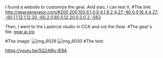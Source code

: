 I found a website to customize the gear. And slao, I can test it.
#The link:
http://geargenerator.com/#200,200,100,6,1,0,0,4,1,8,2,4,27,-90,0,0,16,4,4,27,-60,1,1,12,1,12,20,-60,2,0,60,5,12,20,0,0,0,2,-563

Then, I went to the Lazercut studio in CCA and cut the Gear.
#The gear's file:
[gear.ai.zip](https://github.com/PlusWhy/Mechatronics/files/1793743/gear.ai.zip)

#The image:
![img_6029](https://user-images.githubusercontent.com/35580394/37160272-b00f7524-22a4-11e8-9675-c661a1e2ef24.JPG)
![img_6030](https://user-images.githubusercontent.com/35580394/37160278-b36eeb78-22a4-11e8-9dc5-c0aef17f416f.JPG)
#The test:

https://youtu.be/5Q2ABg-lE8A
